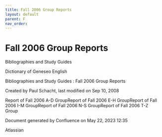```yaml
---
title: Fall 2006 Group Reports
layout: default
parent: F
nav_order:
---
```


# Fall 2006 Group Reports

Bibliographies and Study Guides

Dictionary of Geneseo English

Bibliographies and Study Guides : Fall 2006 Group Reports

Created by  Paul Schacht, last modified on Sep 10, 2008

Report of Fall 2006 A-D GroupReport of Fall 2006 E-H GroupReport of Fall 2006 I-M GroupReport of Fall 2006 N-S GroupReport of Fall 2006 T-Z Group

Document generated by Confluence on May 22, 2023 12:35

Atlassian

